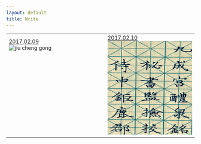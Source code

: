 ```yaml
---
layout: default
title: Write
---
```


<table>
<tr>
<td>
<div style="width:250px;height:250px">
<a href="">2017.02.09</a>
<br/>
<img src="http://imglf1.ph.126.net/ZOSE2xGcKDM6KkdtnDP0HA==/6631880304793726603.jpg" alt="jiu cheng gong"/>
</div>
</td>
<td>
<a href="">2017.02.10</a>
<br/>
<img src="https://raw.githubusercontent.com/here1009/here1009.github.io/master/images/jiuchenggong1.jpg" alt="jiu cheng gong" width="250"  height="250" />
</td>
</tr>
</table>
